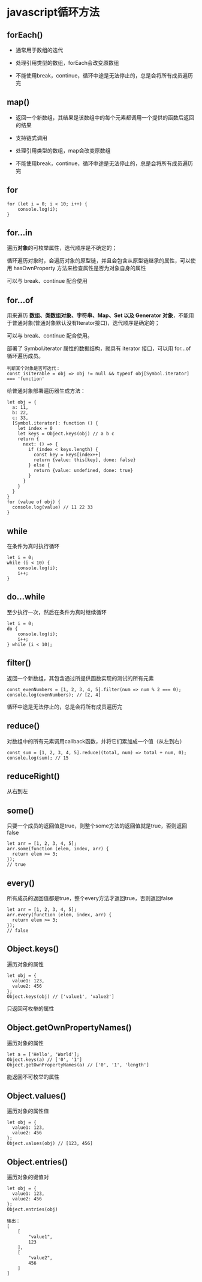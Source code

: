 # javascript循环方法

## forEach()
- 通常用于数组的迭代

- 处理引用类型的数组，forEach会改变原数组

- 不能使用break，continue，循环中途是无法停止的，总是会将所有成员遍历完

## map()
- 返回一个新数组，其结果是该数组中的每个元素都调用一个提供的函数后返回的结果

- 支持链式调用

- 处理引用类型的数组，map会改变原数组

- 不能使用break，continue，循环中途是无法停止的，总是会将所有成员遍历完

## for
```
for (let i = 0; i < 10; i++) {
    console.log(i);
}
```

## for...in

遍历**对象**的可枚举属性，迭代顺序是不确定的；

循环遍历对象时，会遍历对象的原型链，并且会包含从原型链继承的属性，可以使用 hasOwnProperty 方法来检查属性是否为对象自身的属性

可以与 break、continue 配合使用

## for...of

用来遍历 **数组、类数组对象、字符串、Map、Set 以及 Generator 对象**，不能用于普通对象(普通对象默认没有Iterator接口)，迭代顺序是确定的；

可以与 break、continue 配合使用。

部署了 Symbol.iterator 属性的数据结构，就具有 iterator 接口，可以用 for...of 循环遍历成员。

```
判断某个对象是否可迭代：
const isIterable = obj => obj != null && typeof obj[Symbol.iterator] === 'function'
```

给普通对象部署遍历器生成方法：
```
let obj = {
  a: 11,
  b: 22,
  c: 33,
  [Symbol.iterator]: function () {
    let index = 0
    let keys = Object.keys(obj) // a b c
    return {
      next: () => {
        if (index < keys.length) {
          const key = keys[index++]
          return {value: this[key], done: false}
        } else {
          return {value: undefined, done: true}
        }   
      }
    }
  }
}
for (value of obj) {
  console.log(value) // 11 22 33
}
```

## while
在条件为真时执行循环
```
let i = 0;
while (i < 10) {
    console.log(i);
    i++;
}
```

## do...while
至少执行一次，然后在条件为真时继续循环
```
let i = 0;
do {
    console.log(i);
    i++;
} while (i < 10);
```

## filter()
返回一个新数组，其包含通过所提供函数实现的测试的所有元素
```
const evenNumbers = [1, 2, 3, 4, 5].filter(num => num % 2 === 0);
console.log(evenNumbers); // [2, 4]
```
循环中途是无法停止的，总是会将所有成员遍历完

## reduce()
对数组中的所有元素调用callback函数，并将它们累加成一个值（从左到右）
```
const sum = [1, 2, 3, 4, 5].reduce((total, num) => total + num, 0);
console.log(sum); // 15
```

## reduceRight()
从右到左

## some()
只要一个成员的返回值是true，则整个some方法的返回值就是true，否则返回false
```
let arr = [1, 2, 3, 4, 5];
arr.some(function (elem, index, arr) {
  return elem >= 3;
});
// true
```

## every()
所有成员的返回值都是true，整个every方法才返回true，否则返回false
```
let arr = [1, 2, 3, 4, 5];
arr.every(function (elem, index, arr) {
  return elem >= 3;
});
// false
```

## Object.keys()
遍历对象的属性
```
let obj = {
  value1: 123,
  value2: 456
};
Object.keys(obj) // ['value1', 'value2']
```
只返回可枚举的属性

## Object.getOwnPropertyNames()
遍历对象的属性
```
let a = ['Hello', 'World'];
Object.keys(a) // ['0', '1']
Object.getOwnPropertyNames(a) // ['0', '1', 'length']
```
能返回不可枚举的属性


## Object.values()
遍历对象的属性值
```
let obj = {
  value1: 123,
  value2: 456
};
Object.values(obj) // [123, 456]
```

## Object.entries()
遍历对象的键值对
```
let obj = {
  value1: 123,
  value2: 456
};
Object.entries(obj) 

输出：
[
    [
        "value1",
        123
    ],
    [
        "value2",
        456
    ]
]
```




